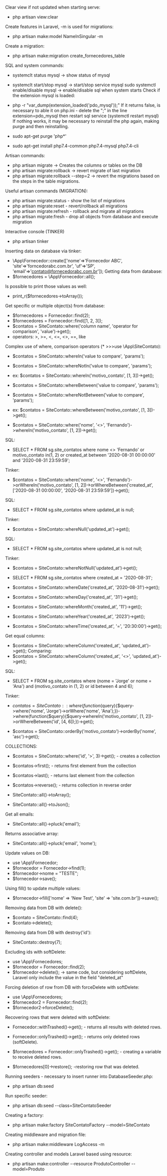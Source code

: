 Clear view if not updated when starting serve:
- php artisan view:clear

Create features in Laravel, -m is used for migrations:
- php artisan make:model NameInSingular -m

Create a migration:
- php artisan make:migration create_fornecedores_table

SQL and system commands:

- systemclt status mysql -> show status of mysql
- systemclt start/stop mysql -> start/stop service mysql
sudo systemctl enable/disable mysql -> enable/disable sql when system starts
Check if the extension mysql is loaded:

- php -r "var_dump(extension_loaded('pdo_mysql'));"
If it returns false, is necessary to able it on php.ini - delete the ";" in the line extension=pdo_mysql then restart sql service (systemctl restart mysql) If nothing works, it may be necessary to reinstall the php again, making purge and then reinstalling.

- sudo apt-get purge 'php*'
- sudo apt-get install php7.4-common php7.4-mysql php7.4-cli

Artisan commands:

- php artisan migrate -> Creates the columns or tables on the DB
- php artisan migrate:rollback -> revert migrate of last migration
- php artisan migrate:rollback --step=2 -> revert the migrations based on the steps in the table migrations.

Useful artisan commands (MIGRATION):

- php artisan migrate:status  - show the list of migrations
- php artisan migrate:reset   - revert/rollback all migrations
- php artisan migrate:refresh - rollback and migrate all migrations
- php artisan migrate:fresh   - drop all objects from database and execute migration

Interactive console (TINKER)

- php artisan tinker

Inserting data on database via tinker:
- \App\Fornecedor::create(['nome'=>'Fornecedor ABC', 'site'=>'forncedorabc.com.br', 'uf'=>'SP', 'email'=>'contato@fornecedorabc.com.br']);
Getting data from database:
- $fornecedores = \App\Fornecedor::all();


Is possible to print those values as well:
- print_r($fornecedores->toArray());


Get specific or multiple object(s) from database:
- $fornecedores = Fornecedor::find(2);
- $fornecedores = Fornecedor::find([1, 2, 3]);
- $contatos = SiteContato::where('column name', 'operator for comparison', 'value')->get();
- operators: >, >=, <, <=, <>, ==, like

Complex use of where, comparison operators (* >>>use \App\SiteContato):
- $contatos = SiteContato::whereIn('value to compare', 'params');
- $contatos = SiteContato::whereNotIn('value to compare', 'params');
- ex: $contatos = SiteContato::whereIn('motivo_contato', [1, 3])->get();

- $contatos = SiteContato::whereBetween('value to compare', 'params');
- $contatos = SiteContato::whereNotBetween('value to compare', 'params');
- ex: $contatos = SiteContato::whereBetween('motivo_contato', [1, 3])->get();

- $contatos = SiteContato::where('nome', '<>', 'Fernando')->whereIn('motivo_contato', [1, 2])->get();

SQL:
- SELECT * FROM sg.site_contatos where nome <> 'Fernando' or motivo_contato in(1, 2) or created_at between '2020-08-31 00:00:00' and '2020-08-31 23:59:59';

Tinker:
- $contatos = SiteContato::where('nome', '<>', 'Fernando')->orWhereIn('motivo_contato', [1, 2])->orWhereBetween('created_at', ['2020-08-31 00:00:00', '2020-08-31 23:59:59'])->get();

SQL:
- SELECT * FROM sg.site_contatos where updated_at is null;

Tinker:
- $contatos = SiteContato::whereNull('updated_at')->get();

SQL:
- SELECT * FROM sg.site_contatos where updated_at is not null;

Tinker:
- $contatos = SiteContato::whereNotNull('updated_at')->get();


- SELECT * FROM sg.site_contatos where created_at = '2020-08-31';
- $contatos = SiteContato::whereDate('created_at', '2020-08-31')->get();
- $contatos = SiteContato::whereDay('created_at', '31')->get();
- $contatos = SiteContato::whereMonth('created_at', '11')->get();
- $contatos = SiteContato::whereYear('created_at', '2023')->get();
- $contatos = SiteContato::whereTime('created_at', '=', '20:30:00')->get();

Get equal columns:
- $contatos = SiteContato::whereColumn('created_at', 'updated_at')->get();
Comparing:
- $contatos = SiteContato::whereColumn('created_at', '<>', 'updated_at')->get();

SQL:
- SELECT * FROM sg.site_contatos where (nome = 'Jorge' or nome = 'Ana') and (motivo_contato in (1, 2) or id between 4 and 6);

Tinker:
- $contatos = SiteContato::where(function($query){$query->where('nome', 'Jorge')->orWhere('nome', 'Ana');})->where(function($query){$query->whereIn('motivo_contato', [1, 2])->orWhereBetween('id', [4, 6]);})->get();


- $contatos = SiteContato::orderBy('motivo_contato')->orderBy('nome', 'asc')->get();


COLLECTIONS:

- $contatos = SiteContato::where('id', '>', 3)->get(); - creates a collection
- $contatos->first(); - returns first element from the collection
- $contatos->last(); - returns last element from the collection
- $contatos->reverse(); - returns collection in reverse order


- SiteContato::all()->toArray();
- SiteContato::all()->toJson();

Get all emails:
- SiteContato::all()->pluck('email');

Returns associative array:
- SiteContato::all()->pluck('email', 'nome');

Update values on DB:
- use \App\Fornecedor;
- $fornecedor = Fornecedor->find(1);
- $fornecedor->nome = "TESTE";
- $fornecedor->save();

Using fill() to update multiple values:
- $fornecedor->fill(['nome' => 'New Test', 'site' => 'site.com.br'])->save();

Removing data from DB with delete():
- $contato = SiteContato::find(4);
- $contato->delete();

Removing data from DB with destroy('id'):
- SiteContato::destroy(7);

Excluding ids with softDelete:
- use \App\Fornecedores;
- $fornecedor = Fornecedor::find(2);
- $fornecedor->delete(); -> same code, but considering softDelete, Laravel only include the value in the field "deleted_at"

Forcing deletion of row from DB with forceDelete with softDelete:
- use \App\Fornecedores;
- $fornecedor2 = Fornecedor::find(2);
- $fornecedor2->forceDelete();

Recovering rows that were deleted with softDelete:
- Fornecedor::withTrashed()->get(); - returns all results with deleted rows.
- Fornecedor::onlyTrashed()->get(); - returns only deleted rows (softDelete).

- $fornecedores = Fornecedor::onlyTrashed()->get(); - creating a variable to receive deleted rows.
- $fornecedores[0]->restore(); -restoring row that was deleted.

Running seeders - necessary to insert runner into DatabaseSeeder.php:
- php artisan db:seed

Run specific seeder:
- php artisan db:seed --class=SiteContatoSeeder

Creating a factory:
- php artisan make:factory SiteContatoFactory --model=SiteContato

Creating middleware and migration file:
- php artisan make:middleware LogAccess -m

Creating controller and models Laravel based using resource:
- php artisan make:controller --resource ProdutoController --model=Produto